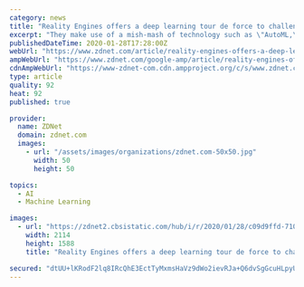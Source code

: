 ```yaml
---
category: news
title: "Reality Engines offers a deep learning tour de force to challenge Amazon et al in Enterprise AI"
excerpt: "They make use of a mish-mash of technology such as \"AutoML,\" of varying sophistication and quality. The Reality Engines offering goes up a level above simple program functions like those to more substantial corporate applications. They include such apps as how to optimize a company's spend on cloud computing services fees; financial metrics ..."
publishedDateTime: 2020-01-28T17:28:00Z
webUrl: "https://www.zdnet.com/article/reality-engines-offers-a-deep-learning-tour-de-force-to-challenge-amazon-et-al-in-enterprise-ai/"
ampWebUrl: "https://www.zdnet.com/google-amp/article/reality-engines-offers-a-deep-learning-tour-de-force-to-challenge-amazon-et-al-in-enterprise-ai/"
cdnAmpWebUrl: "https://www-zdnet-com.cdn.ampproject.org/c/s/www.zdnet.com/google-amp/article/reality-engines-offers-a-deep-learning-tour-de-force-to-challenge-amazon-et-al-in-enterprise-ai/"
type: article
quality: 92
heat: 92
published: true

provider:
  name: ZDNet
  domain: zdnet.com
  images:
    - url: "/assets/images/organizations/zdnet.com-50x50.jpg"
      width: 50
      height: 50

topics:
  - AI
  - Machine Learning

images:
  - url: "https://zdnet2.cbsistatic.com/hub/i/r/2020/01/28/c09d9ffd-7104-467f-a7bd-207a377162ca/crop/2114x1588+89+0/df2670fd400eaf01050ef3a769fc3c10/reality-engines-dagan-training-outline-jan-2020.png"
    width: 2114
    height: 1588
    title: "Reality Engines offers a deep learning tour de force to challenge Amazon et al in Enterprise AI"

secured: "dtUU+lKRodF2lq8IRcQhE3EctTyMxmsHaVz9dWo2ievRJa+Q6dvSgGcuHLpyUG//4GprzuHczaT74AqlrJKOjNYIVwlnE54niuAsBzyzuTKyVyxw4kYxI0p+IUpSs7LSsgwxWI0kIg49YQ4bNY4KYZY4v47T4u5GEPg3uYfONl7Pa5hQtzYiUNZEi67Cr3AfkboZBGAKbyaf5o2U0F3AnYrkRVnuZ62LbqLHCvOfKCBYMQmygL2S4yTFNdpawHwlfY+KFW07DyN7TQ49v/ZWO7SE5jE0PpdZYkNaKqxtuVytDY7zLfu7rApIJIh/S3Ax;uyGP1wCilyHRFMqe9Z5Kvw=="
---
```


